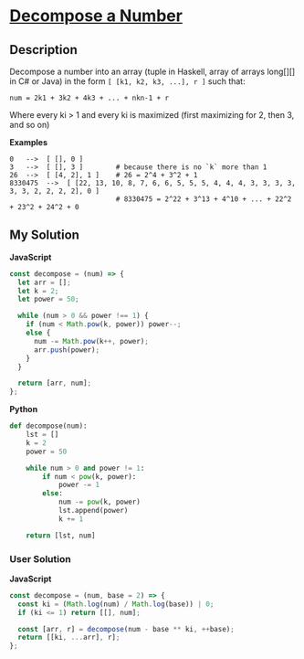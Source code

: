 # [Decompose a Number](https://www.codewars.com/kata/)

## Description

Decompose a number into an array (tuple in Haskell, array of arrays long[][] in C# or Java) in the form `[ [k1, k2, k3, ...], r ]` such that:

`num = 2k1 + 3k2 + 4k3 + ... + nkn-1 + r`

Where every ki > 1 and every ki is maximized (first maximizing for 2, then 3, and so on)

**Examples**

```
0   -->  [ [], 0 ]
3   -->  [ [], 3 ]        # because there is no `k` more than 1
26  -->  [ [4, 2], 1 ]    # 26 = 2^4 + 3^2 + 1
8330475  -->  [ [22, 13, 10, 8, 7, 6, 6, 5, 5, 5, 4, 4, 4, 3, 3, 3, 3, 3, 3, 2, 2, 2, 2], 0 ]
                          # 8330475 = 2^22 + 3^13 + 4^10 + ... + 22^2 + 23^2 + 24^2 + 0
```

## My Solution

**JavaScript**

```js
const decompose = (num) => {
  let arr = [];
  let k = 2;
  let power = 50;

  while (num > 0 && power !== 1) {
    if (num < Math.pow(k, power)) power--;
    else {
      num -= Math.pow(k++, power);
      arr.push(power);
    }
  }

  return [arr, num];
};
```

**Python**

```py
def decompose(num):
    lst = []
    k = 2
    power = 50

    while num > 0 and power != 1:
        if num < pow(k, power):
            power -= 1
        else:
            num -= pow(k, power)
            lst.append(power)
            k += 1

    return [lst, num]
```

### User Solution

**JavaScript**

```js
const decompose = (num, base = 2) => {
  const ki = (Math.log(num) / Math.log(base)) | 0;
  if (ki <= 1) return [[], num];

  const [arr, r] = decompose(num - base ** ki, ++base);
  return [[ki, ...arr], r];
};
```
